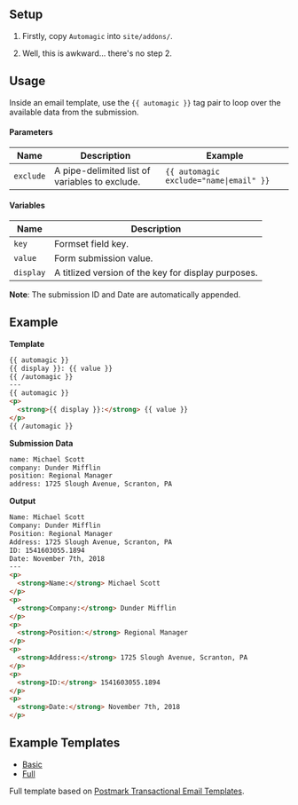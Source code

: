 ## Setup

1) Firstly, copy `Automagic` into `site/addons/`.

2) Well, this is awkward... there's no step 2.

## Usage

Inside an email template, use the `{{ automagic }}` tag pair to loop over the available data
from the submission.

#### Parameters

| Name | Description | Example |
|------|-------------|---------|
| `exclude` | A pipe-delimited list of variables to exclude. | `{{ automagic exclude="name\|email" }}` |

#### Variables

| Name | Description |
|------|-------------|
| `key` | Formset field key. |
| `value` | Form submission value. |
| `display` | A titlized version of the key for display purposes. |

**Note**: The submission ID and Date are automatically appended.

## Example

**Template**

```html
{{ automagic }}
{{ display }}: {{ value }}
{{ /automagic }}
---
{{ automagic }}
<p>
  <strong>{{ display }}:</strong> {{ value }}
</p>
{{ /automagic }}
```

**Submission Data**

```html
name: Michael Scott
company: Dunder Mifflin
position: Regional Manager
address: 1725 Slough Avenue, Scranton, PA
```

**Output**

```html
Name: Michael Scott
Company: Dunder Mifflin
Position: Regional Manager
Address: 1725 Slough Avenue, Scranton, PA
ID: 1541603055.1894
Date: November 7th, 2018
---
<p>
  <strong>Name:</strong> Michael Scott
</p>
<p>
  <strong>Company:</strong> Dunder Mifflin
</p>
<p>
  <strong>Position:</strong> Regional Manager
</p>
<p>
  <strong>Address:</strong> 1725 Slough Avenue, Scranton, PA
</p>
<p>
  <strong>ID:</strong> 1541603055.1894
</p>
<p>
  <strong>Date:</strong> November 7th, 2018
</p>
```

## Example Templates

- [Basic](https://github.com/serieseight/statamic-automagic/blob/master/examples/basic.html)
- [Full](https://github.com/serieseight/statamic-automagic/blob/master/examples/full.html)

Full template based on [Postmark Transactional Email Templates](https://github.com/wildbit/postmark-templates).

